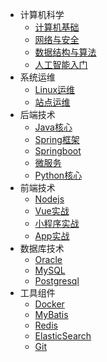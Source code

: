 * 计算机科学
    * [计算机基础](/cs/cs.md)
    * [网络与安全](/cs/network.md)
    * [数据结构与算法](/cs/dsa.md)
    * [人工智能入门](/cs/ai.md)
* 系统运维
    * [Linux运维](/devops/linux.md)
    * [站点运维](/devops/website.md)
* 后端技术
    * [Java核心](/java/java.md)
    * [Spring框架](/java/spring.md)
    * [Springboot](/java/spring-boot.md)
    * [微服务](/java/microservice.md)
    * [Python核心](/python/python.md)
* 前端技术
    * [Nodejs](/web/node.md)
    * [Vue实战](/web/vue.md)
    * [小程序实战](/web/wx.md)
    * [App实战](/web/app.md)
* 数据库技术
    * [Oracle](/db/oracle.md)
    * [MySQL](/db/mysql.md)
    * [Postgresql](/db/pg.md)
* 工具组件
    * [Docker](/tools/docker.md)
    * [MyBatis](/tools/mybatis.md)
    * [Redis](/tools/redis.md)
    * [ElasticSearch](/tools/es.md)
    * [Git](/tools/git.md)